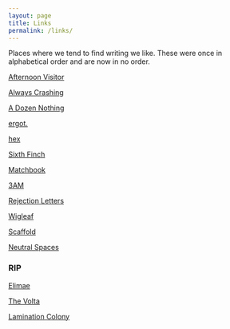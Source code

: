 ```yaml
---
layout: page
title: Links
permalink: /links/
---
```

Places where we tend to find writing we like. These were once in alphabetical order and are now in no order.

<a href="https://www.afternoonvisitor.com/">Afternoon Visitor</a>

<a href="https://www.alwayscrashing.com/">Always Crashing</a>

<a href="https://adozennothing.com/">A Dozen Nothing</a>

<a href="https://www.ergot.press/">ergot.</a>

<a href="https://hexliterary.com/">hex</a>

<a href="https://sixthfinch.com/">Sixth Finch</a>

<a href="https://www.matchbooklitmag.com/">Matchbook</a>

<a href="https://www.3ammagazine.com/3am/">3AM</a>

<a href="https://rejection-letters.com/">Rejection Letters</a>

<a href="https://wigleaf.com/">Wigleaf</a>

<a href="https://www.scaffoldlit.com/">Scaffold</a>

<a href="https://neutralspaces.co/magazine/three/">Neutral Spaces</a>

<h3>RIP</h3>

<a href="https://cooprenner.com/archives.html">Elimae</a>

<a href="https://www.thevolta.org/">The Volta</a>

<a href="https://neutralspaces.co/laminationcolony/">Lamination Colony</a>
